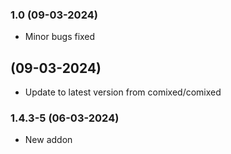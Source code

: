 ### 1.0 (09-03-2024)
- Minor bugs fixed

##  (09-03-2024)
- Update to latest version from comixed/comixed
### 1.4.3-5 (06-03-2024)
- New addon
